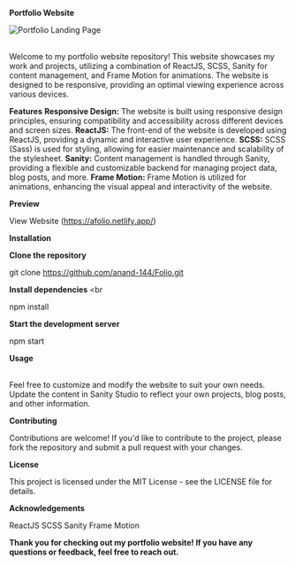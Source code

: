 **Portfolio Website**

![Portfolio Landing Page](https://i.postimg.cc/Dykf8s9D/Screenshot-2024-03-05-010445.png)


<br />
Welcome to my portfolio website repository! This website showcases my work and projects, utilizing a combination of ReactJS, SCSS, Sanity for content management, and Frame Motion for animations. The website is designed to be responsive, providing an optimal viewing experience across various devices.

**Features**
**Responsive Design:** The website is built using responsive design principles, ensuring compatibility and accessibility across different devices and screen sizes.
**ReactJS:** The front-end of the website is developed using ReactJS, providing a dynamic and interactive user experience.
**SCSS:** SCSS (Sass) is used for styling, allowing for easier maintenance and scalability of the stylesheet.
**Sanity:** Content management is handled through Sanity, providing a flexible and customizable backend for managing project data, blog posts, and more.
**Frame Motion:** Frame Motion is utilized for animations, enhancing the visual appeal and interactivity of the website.


**Preview**
<br />

View Website (https://afolio.netlify.app/)
<br />

**Installation**

**Clone the repository**
<br />

git clone https://github.com/anand-144/Folio.git
<br />

**Install dependencies**
<br 

npm install
<br />

**Start the development server**
<br />

npm start
<br />

**Usage**

<br />
Feel free to customize and modify the website to suit your own needs. Update the content in Sanity Studio to reflect your own projects, blog posts, and other information.
<br />

**Contributing**

Contributions are welcome! If you'd like to contribute to the project, please fork the repository and submit a pull request with your changes.
<br />

**License**

This project is licensed under the MIT License - see the LICENSE file for details.
<br />

**Acknowledgements**

ReactJS
SCSS
Sanity
Frame Motion

**Thank you for checking out my portfolio website! If you have any questions or feedback, feel free to reach out.**

